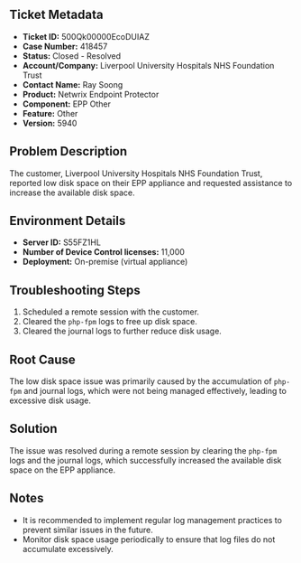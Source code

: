 ## Ticket Metadata
- **Ticket ID:** 500Qk00000EcoDUIAZ
- **Case Number:** 418457
- **Status:** Closed - Resolved
- **Account/Company:** Liverpool University Hospitals NHS Foundation Trust
- **Contact Name:** Ray Soong
- **Product:** Netwrix Endpoint Protector
- **Component:** EPP Other
- **Feature:** Other
- **Version:** 5940

## Problem Description
The customer, Liverpool University Hospitals NHS Foundation Trust, reported low disk space on their EPP appliance and requested assistance to increase the available disk space.

## Environment Details
- **Server ID:** S55FZ1HL
- **Number of Device Control licenses:** 11,000
- **Deployment:** On-premise (virtual appliance)

## Troubleshooting Steps
1. Scheduled a remote session with the customer.
2. Cleared the `php-fpm` logs to free up disk space.
3. Cleared the journal logs to further reduce disk usage.

## Root Cause
The low disk space issue was primarily caused by the accumulation of `php-fpm` and journal logs, which were not being managed effectively, leading to excessive disk usage.

## Solution
The issue was resolved during a remote session by clearing the `php-fpm` logs and the journal logs, which successfully increased the available disk space on the EPP appliance.

## Notes
- It is recommended to implement regular log management practices to prevent similar issues in the future.
- Monitor disk space usage periodically to ensure that log files do not accumulate excessively.